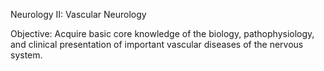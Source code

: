Neurology II:    Vascular Neurology

Objective:  Acquire basic core knowledge of the biology, pathophysiology, and clinical presentation of  important  vascular diseases of the nervous system.

